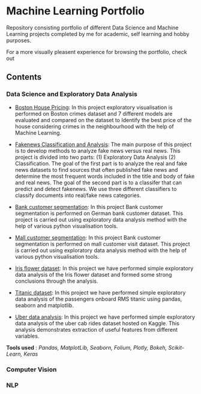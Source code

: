 # Machine Learning Portfolio

Repository consisting portfolio of different Data Science and Machine Learning projects completed by me for academic, self learning and hobby purposes.

For a more visually pleasent experience for browsing the portfolio, check out

## Contents

### Data Science and Exploratory Data Analysis

  * [Boston House Pricing](https://github.com/shravanambudkar/portfolio/blob/main/Boston%20Housing/boston_housing_regression_analysis_updated.ipynb): In this project exploratory visualisation is performed on Boston crimes dataset and 7 different models are evaluated and compared on the dataset to Identify the best price of the house considering crimes in the neighbourhood with the help of Machine Learning.

  * [Fakenews Classification and Analysis](https://github.com/shravanambudkar/portfolio/blob/main/fakenews%20classification/buzzfeed_news_analysis_and_classification.ipynb): The main purpose of this project is to develop methods to analyze fake news versus real news. This project is divided into two parts: (1) Exploratory Data Analysis (2) Classification. The goal of the first part is to analyze the real and fake news datasets to find sources that often published fake news and determine the most frequent words included in the title and body of fake and real news. The goal of the second part is to a classifer that can predict and detect fakenews. We use three different classifiers to classify documents into real/fake news categories.

  * [Bank customer segmentation](https://github.com/shravanambudkar/portfolio/blob/main/Bank%20customer%20segmentation/bank_customer_segmentation_updated.ipynb): In this project Bank customer segmentation is performed on German bank customer dataset. This project is carried out using exploratory data analysis method with the help of various python visualisation tools.

  * [Mall customer segmentation](https://github.com/shravanambudkar/portfolio/blob/main/mall%20customer%20segmentation/mall_customer_segmentation_k_means_analysis.ipynb): In this project Bank customer segmentation is performed on mall customer visit dataset. This project is carried out using exploratory data analysis method with the help of various python visualisation tools.

  * [Iris flower dataset](https://github.com/shravanambudkar/portfolio/blob/main/iris%20flower%20dataset/data_visualization_iris_dataset_seaborn_updated.ipynb): In this project we have performed simple exploratory data analysis of the Iris flower dataset and formed some strong conclusions through the analysis.

  * [Titanic dataset](https://github.com/shravanambudkar/portfolio/blob/main/iris%20flower%20dataset/data_visualization_iris_dataset_seaborn_updated.ipynb): In this project we have performed simple exploratory data analysis of the passengers onboard RMS titanic using pandas, seaborn and matplotlib.

  * [Uber data analysis](https://github.com/shravanambudkar/portfolio/blob/main/uber%20data%20analysis/cab-rides-detailed-eda-with-comments.ipynb): In this project we have performed simple exploratory data analysis of the uber cab rides dataset hosted on Kaggle. This analysis demonstrates extraction of useful features from different variables.

**Tools used** : *Pandas, MatplotLib, Seaborn, Folium, Plotly, Bokeh, Scikit-Learn, Keras*

### Computer Vision
### NLP

